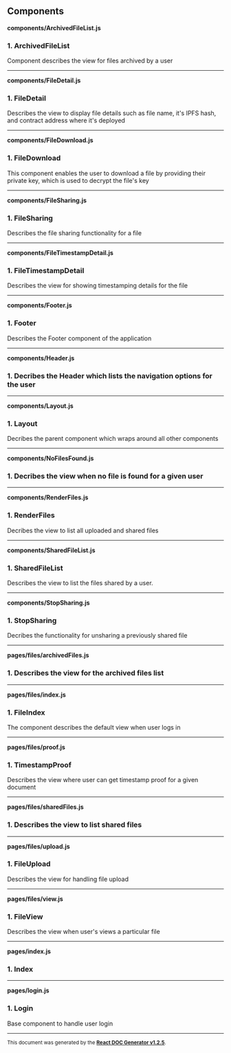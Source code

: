 Components
----------

**components/ArchivedFileList.js**

### 1. ArchivedFileList

Component describes the view for files archived by a user   




-----
**components/FileDetail.js**

### 1. FileDetail

Describes the view to display file details such as file name, it's IPFS hash,
and contract address where it's deployed   




-----
**components/FileDownload.js**

### 1. FileDownload

This component enables the user to download a file by providing their private key,
which is used to decrypt the file's key   




-----
**components/FileSharing.js**

### 1. FileSharing

Describes the file sharing functionality for a file   




-----
**components/FileTimestampDetail.js**

### 1. FileTimestampDetail

Describes the view for showing timestamping details for the file   




-----
**components/Footer.js**

### 1. Footer

Describes the Footer component of the application   




-----
**components/Header.js**

### 1. Decribes the Header which lists the navigation options for the user




-----
**components/Layout.js**

### 1. Layout

Decribes the parent component which wraps around all other components   




-----
**components/NoFilesFound.js**

### 1. Decribes the view when no file is found for a given user




-----
**components/RenderFiles.js**

### 1. RenderFiles

Decribes the view to list all uploaded and shared files   




-----
**components/SharedFileList.js**

### 1. SharedFileList

Describes the view to list the files shared by a user.   




-----
**components/StopSharing.js**

### 1. StopSharing

Decribes the functionality for unsharing a previously shared file   




-----
**pages/files/archivedFiles.js**

### 1. Describes the view for the archived files list




-----
**pages/files/index.js**

### 1. FileIndex

The component describes the default view when user logs in   




-----
**pages/files/proof.js**

### 1. TimestampProof

Describes the view where user can get timestamp proof for a given document   




-----
**pages/files/sharedFiles.js**

### 1. Describes the view to list shared files




-----
**pages/files/upload.js**

### 1. FileUpload

Describes the view for handling file upload   




-----
**pages/files/view.js**

### 1. FileView

Describes the view when user's views a particular file   




-----
**pages/index.js**

### 1. Index




-----
**pages/login.js**

### 1. Login

Base component to handle user login   




-----

<sub>This document was generated by the <a href="https://github.com/marborkowski/react-doc-generator" target="_blank">**React DOC Generator v1.2.5**</a>.</sub>
